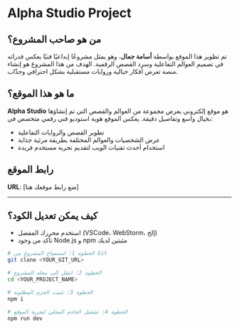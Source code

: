 # Alpha Studio Project

## من هو صاحب المشروع؟

تم تطوير هذا الموقع بواسطة **أسامة جمال**، وهو يمثل مشروعًا إبداعيًا فنيًا يعكس قدراته في تصميم العوالم التفاعلية وسرد القصص الرقمية. الهدف من هذا المشروع هو إنشاء منصة تعرض أفكار خيالية وروايات مستقبلية بشكل احترافي وجذّاب.

## ما هو هذا الموقع؟

**Alpha Studio** هو موقع إلكتروني يعرض مجموعة من العوالم والقصص التي تم إنشاؤها بخيال واسع وتفاصيل دقيقة. يعكس الموقع هوية استوديو فني رقمي متخصص في:

- تطوير القصص والروايات التفاعلية
- عرض الشخصيات والعوالم المختلفة بطريقة مرئية جذابة
- استخدام أحدث تقنيات الويب لتقديم تجربة مستخدم فريدة

## رابط الموقع

**URL**: [ضع رابط موقعك هنا]

---

## كيف يمكن تعديل الكود؟

- استخدم محررك المفضل (VSCode، WebStorm، إلخ)
- تأكد من وجود Node.js و npm مثبتين لديك

```sh
# الخطوة 1: استنساخ المشروع من Git
git clone <YOUR_GIT_URL>

# الخطوة 2: انتقل إلى مجلد المشروع
cd <YOUR_PROJECT_NAME>

# الخطوة 3: تثبيت الحزم المطلوبة
npm i

# الخطوة 4: تشغيل الخادم المحلي لتجربة الموقع
npm run dev

